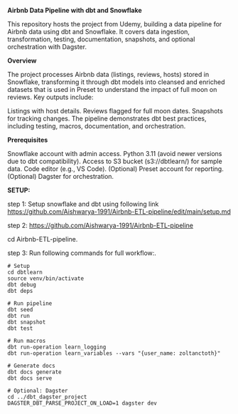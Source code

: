 **Airbnb Data Pipeline with dbt and Snowflake**

This repository hosts the project from Udemy, building a data pipeline for Airbnb data using dbt and Snowflake. It covers data ingestion, transformation, testing, documentation, snapshots, and optional orchestration with Dagster.


**Overview**

The project processes Airbnb data (listings, reviews, hosts) stored in Snowflake, transforming it through dbt models into cleansed and enriched datasets that is used in Preset to understand the impact of full moon on reviews. Key outputs include:

Listings with host details.
Reviews flagged for full moon dates.
Snapshots for tracking changes.
The pipeline demonstrates dbt best practices, including testing, macros, documentation, and orchestration.

**Prerequisites**

Snowflake account with admin access.
Python 3.11 (avoid newer versions due to dbt compatibility).
Access to S3 bucket (s3://dbtlearn/) for sample data.
Code editor (e.g., VS Code).
(Optional) Preset account for reporting.
(Optional) Dagster for orchestration.

**SETUP:**

step 1: Setup snowflake and dbt using following link https://github.com/Aishwarya-1991/Airbnb-ETL-pipeline/edit/main/setup.md

step 2: https://github.com/Aishwarya-1991/Airbnb-ETL-pipeline

cd Airbnb-ETL-pipeline.

step 3: Run following commands for full workflow:.
```
# Setup
cd dbtlearn
source venv/bin/activate
dbt debug
dbt deps

# Run pipeline
dbt seed
dbt run
dbt snapshot
dbt test

# Run macros
dbt run-operation learn_logging
dbt run-operation learn_variables --vars "{user_name: zoltanctoth}"

# Generate docs
dbt docs generate
dbt docs serve

# Optional: Dagster
cd ../dbt_dagster_project
DAGSTER_DBT_PARSE_PROJECT_ON_LOAD=1 dagster dev
```
